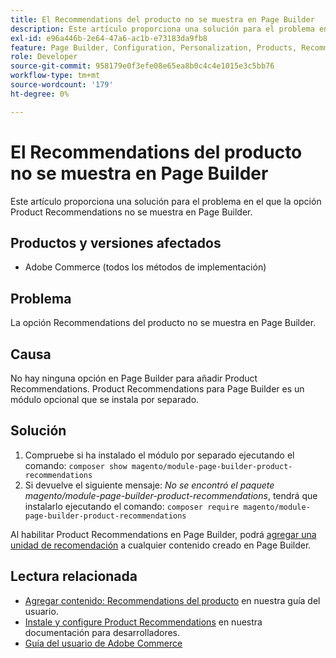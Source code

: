 ```yaml
---
title: El Recommendations del producto no se muestra en Page Builder
description: Este artículo proporciona una solución para el problema en el que la opción Product Recommendations no se muestra en Page Builder.
exl-id: e96a446b-2e64-47a6-ac1b-e73183da9fb8
feature: Page Builder, Configuration, Personalization, Products, Recommendations
role: Developer
source-git-commit: 958179e0f3efe08e65ea8b0c4c4e1015e3c5bb76
workflow-type: tm+mt
source-wordcount: '179'
ht-degree: 0%

---
```


# El Recommendations del producto no se muestra en Page Builder

Este artículo proporciona una solución para el problema en el que la opción Product Recommendations no se muestra en Page Builder.

## Productos y versiones afectados

* Adobe Commerce (todos los métodos de implementación)

## Problema

La opción Recommendations del producto no se muestra en Page Builder.

## Causa

No hay ninguna opción en Page Builder para añadir Product Recommendations. Product Recommendations para Page Builder es un módulo opcional que se instala por separado.

## Solución

1. Compruebe si ha instalado el módulo por separado ejecutando el comando: `composer show magento/module-page-builder-product-recommendations`
1. Si devuelve el siguiente mensaje: *No se encontró el paquete magento/module-page-builder-product-recommendations*, tendrá que instalarlo ejecutando el comando: `composer require magento/module-page-builder-product-recommendations`

Al habilitar Product Recommendations en Page Builder, podrá [agregar una unidad de recomendación](https://experienceleague.adobe.com/docs/commerce-admin/page-builder/add-content/recommendations.html) a cualquier contenido creado en Page Builder.

## Lectura relacionada

* [Agregar contenido: Recommendations del producto](https://experienceleague.adobe.com/docs/commerce-admin/page-builder/add-content/recommendations.html) en nuestra guía del usuario.
* [Instale y configure Product Recommendations](https://devdocs.magento.com/recommendations/install-configure.html) en nuestra documentación para desarrolladores.
* [Guía del usuario de Adobe Commerce](https://docs.magento.com/user-guide/)
